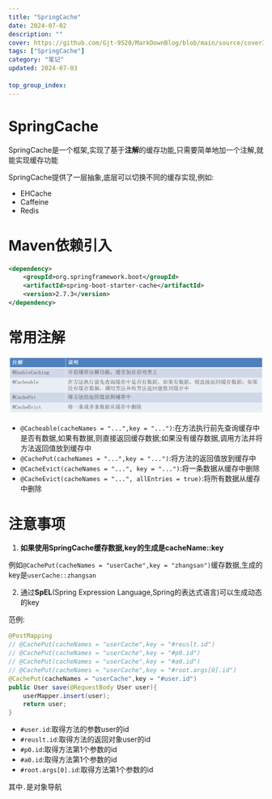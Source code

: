 ```yaml
---
title: "SpringCache"
date: 2024-07-02
description: ""
cover: https://github.com/Gjt-9520/MarkDownBlog/blob/main/source/coverImages/Bimage-135/Bimage57.jpg?raw=true
tags: ["SpringCache"]
category: "笔记"
updated: 2024-07-03
  
top_group_index: 
---
```


# SpringCache

SpringCache是一个框架,实现了基于**注解**的缓存功能,只需要简单地加一个注解,就能实现缓存功能

SpringCache提供了一层抽象,底层可以切换不同的缓存实现,例如:
- EHCache
- Caffeine
- Redis

# Maven依赖引入

```xml
<dependency>
    <groupId>org.springframework.boot</groupId>
    <artifactId>spring-boot-starter-cache</artifactId>
    <version>2.7.3</version>
</dependency>
```

# 常用注解

![SpringCache常用注解](../images/SpringCache常用注解.png)

- `@Cacheable(cacheNames = "...",key = "...")`:在方法执行前先查询缓存中是否有数据,如果有数据,则直接返回缓存数据;如果没有缓存数据,调用方法并将方法返回值放到缓存中
- `@CachePut(cacheNames = "...",key = "...")`:将方法的返回值放到缓存中
- `@CacheEvict(cacheNames = "...", key = "...")`:将一条数据从缓存中删除
- `@CacheEvict(cacheNames = "...", allEntries = true)`:将所有数据从缓存中删除

# 注意事项

1. **如果使用SpringCache缓存数据,key的生成是cacheName::key**                 

例如`@CachePut(cacheNames = "userCache",key = "zhangsan")`缓存数据,生成的key是`userCache::zhangsan`

2. 通过**SpEL**(Spring Expression Language,Spring的表达式语言)可以生成动态的key

范例:

```java
@PostMapping
// @CachePut(cacheNames = "userCache",key = "#reuslt.id")
// @CachePut(cacheNames = "userCache",key = "#p0.id")
// @CachePut(cacheNames = "userCache",key = "#a0.id")
// @CachePut(cacheNames = "userCache",key = "#root.args[0].id")
@CachePut(cacheNames = "userCache",key = "#user.id")
public User save(@RequestBody User user){
    userMapper.insert(user);
    return user;
}
```

- `#user.id`:取得方法的参数user的id
- `#reuslt.id`:取得方法的返回对象user的id
- `#p0.id`:取得方法第1个参数的id
- `#a0.id`:取得方法第1个参数的id
- `#root.args[0].id`:取得方法第1个参数的id

其中`.`是对象导航